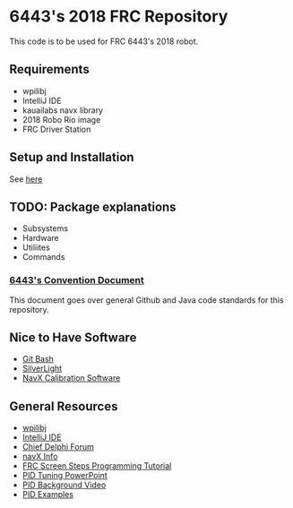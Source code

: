 # 6443's 2018 FRC Repository #
This code is to be used for FRC 6443's 2018 robot.
## Requirements ##
* wpilibj 
* IntelliJ IDE
* kauailabs navx library
* 2018 Robo Rio image
* FRC Driver Station
## Setup and Installation ##
See [here](https://github.com/LibertyRobotics/FRC_2018/wiki/Setting-up-the-Programming-Environment)
## TODO: Package explanations ##
* Subsystems 
* Hardware
* Utiliites 
* Commands

### [6443's Convention Document](https://github.com/LibertyRobotics/FRC_2018/wiki/Conventions)
This document goes over general Github and Java code standards for this repository.

## Nice to Have Software ##
* [Git Bash](https://git-scm.com/downloads)
* [SilverLight](https://www.microsoft.com/silverlight/)
* [NavX Calibration Software](https://www.kauailabs.com/support/navx-mxp/kb/faq.php?id=26)

## General Resources
* [wpilibj](http://first.wpi.edu/FRC/roborio/release/docs/java/)
* [IntelliJ IDE](https://www.jetbrains.com/idea/)
* [Chief Delphi Forum](https://www.chiefdelphi.com/forums/portal.php)
* [navX Info](https://pdocs.kauailabs.com/navx-mxp/)
* [FRC Screen Steps Programming Tutorial](https://wpilib.screenstepslive.com/s/currentCS/m/java)
* [PID Tuning PowerPoint](http://www.simbotics.org/files/pdf/programming-pid.pdf)
* [PID Background Video](https://www.youtube.com/watch?v=UR0hOmjaHp0)
* [PID Examples](https://www.youtube.com/watch?annotation_id=annotation_891845&feature=iv&src_vid=UR0hOmjaHp0&v=XfAt6hNV8XM)
